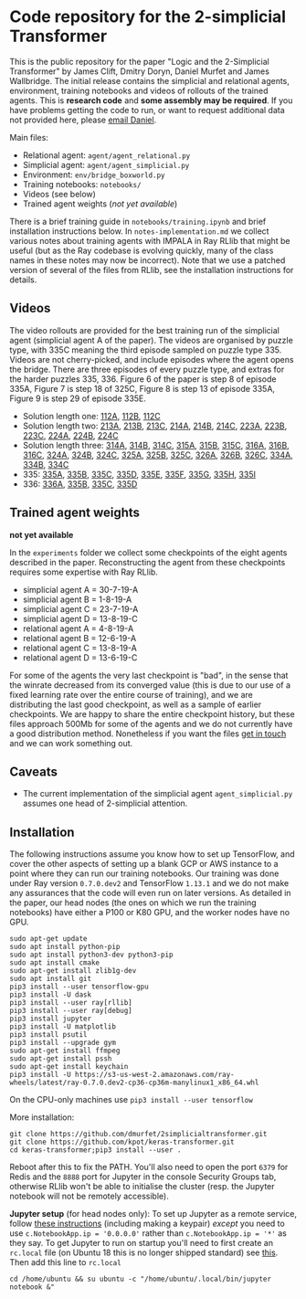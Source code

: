 # Code repository for the 2-simplicial Transformer

This is the public repository for the paper "Logic and the 2-Simplicial Transformer" by James Clift, Dmitry Doryn, Daniel Murfet and James Wallbridge. The initial release contains the simplicial and relational agents, environment, training notebooks and videos of rollouts of the trained agents. This is **research code** and **some assembly may be required**. If you have problems getting the code to run, or want to request additional data not provided here, please [email Daniel](mailto:d.murfet@unimelb.edu.au).

Main files:

- Relational agent: `agent/agent_relational.py`
- Simplicial agent: `agent/agent_simplicial.py`
- Environment: `env/bridge_boxworld.py`
- Training notebooks: `notebooks/`
- Videos (see below)
- Trained agent weights (*not yet available*)

There is a brief training guide in `notebooks/training.ipynb` and brief installation instructions below. In `notes-implementation.md` we collect various notes about training agents with IMPALA in Ray RLlib that might be useful (but as the Ray codebase is evolving quickly, many of the class names in these notes may now be incorrect). Note that we use a patched version of several of the files from RLlib, see the installation instructions for details.

## Videos

The video rollouts are provided for the best training run of the simplicial agent (simplicial agent A of the paper). The videos are organised by puzzle type, with 335C meaning the third episode sampled on puzzle type 335. Videos are not cherry-picked, and include episodes where the agent opens the bridge. There are three episodes of every puzzle type, and extras for the harder puzzles 335, 336. Figure 6 of the paper is step 8 of episode 335A, Figure 7 is step 18 of 325C, Figure 8 is step 13 of episode 335A, Figure 9 is step 29 of episode 335E.

* Solution length one: [112A](https://youtu.be/Nhvo6awWJTw), [112B](https://youtu.be/lzXRl_EyKJU), [112C](https://youtu.be/vvDDLIUztic)
* Solution length two: [213A](https://youtu.be/ZNPJJ9Iw6z8), [213B](https://youtu.be/ucWHMK0Oqoc), [213C](https://youtu.be/hZ9prVhuI7Y), [214A](https://youtu.be/A4kyF8V8178), [214B](https://youtu.be/8mOPPufnbUM), [214C](https://youtu.be/NHMNtCtfVSM), [223A](https://youtu.be/Y49_RrWTrGc), [223B](https://youtu.be/rMURm7WxCyk), [223C](https://youtu.be/k441D5WjffI), [224A](https://youtu.be/KmgTFTmJGv0), [224B](https://youtu.be/wtvwf4vNbhM), [224C](https://youtu.be/n9cH9cyF3nk)
* Solution length three: [314A](https://youtu.be/EeRM8KhyS5I), [314B](https://youtu.be/WUxuuDNECqk), [314C](https://youtu.be/YyXQTlWF50w), [315A](https://youtu.be/VvzhtOmd8w8), [315B](https://youtu.be/gsvaYCsc1Rw), [315C](https://youtu.be/2cQhaipYy30), [316A](https://youtu.be/ZfySuKCjFA8), [316B](https://youtu.be/Ew9CF5ozVq8), [316C](https://youtu.be/qofJIoIznSg), [324A](https://youtu.be/yLofHE5mHIg), [324B](https://youtu.be/dM7vg-VJOC4), [324C](https://youtu.be/soIxq-SDyBk), [325A](https://youtu.be/iCaPmkDfYmQ), [325B](https://youtu.be/EIJ5ozHk-VM), [325C](https://youtu.be/RDcg7un5u9U), [326A](https://youtu.be/PjJ3TwoZEs0), [326B](https://youtu.be/gkqLz3XlquU), [326C](https://youtu.be/-ReOqM5B_24), [334A](https://youtu.be/c_w-PFd1Fr0), [334B](https://youtu.be/fbKppQ6vNLk), [334C](https://youtu.be/hWGPjJtwtoA)
* 335: [335A](https://youtu.be/tJKjYZsenfE), [335B](https://youtu.be/pXu1OxzKJLQ), [335C](https://youtu.be/KYHFVW-tp8c), [335D](https://youtu.be/ptjdiGM1cXw), [335E](https://youtu.be/uF9sTAXahDE), [335F](https://youtu.be/RZ9kAT_bhRw), [335G](https://youtu.be/td7lwD8ujqk), [335H](https://youtu.be/kOpPEnjDIfU), [335I](https://youtu.be/LB-EmL2n78E)
* 336: [336A](https://youtu.be/m_aXi3fEqzE), [335B](https://youtu.be/lWZUDBTsRw0), [335C](https://youtu.be/HYiSM4aRBiQ), [335D](https://youtu.be/G_jnTAr_8cc)

## Trained agent weights

**not yet available**

In the `experiments` folder we collect some checkpoints of the eight agents described in the paper. Reconstructing the agent from these checkpoints requires some expertise with Ray RLlib.

* simplicial agent A = 30-7-19-A
* simplicial agent B = 1-8-19-A
* simplicial agent C = 23-7-19-A
* simplicial agent D = 13-8-19-C
* relational agent A = 4-8-19-A
* relational agent B = 12-6-19-A
* relational agent C = 13-8-19-A
* relational agent D = 13-6-19-C

For some of the agents the very last checkpoint is "bad", in the sense that the winrate decreased from its converged value (this is due to our use of a fixed learning rate over the entire course of training), and we are distributing the last good checkpoint, as well as a sample of earlier checkpoints. We are happy to share the entire checkpoint history, but these files approach 500Mb for some of the agents and we do not currently have a good distribution method. Nonetheless if you want the files [get in touch](mailto:d.murfet@unimelb.edu.au) and we can work something out.

## Caveats

- The current implementation of the simplicial agent `agent_simplicial.py` assumes one head of 2-simplicial attention.

## Installation

The following instructions assume you know how to set up TensorFlow, and cover the other aspects of setting up a blank GCP or AWS instance to a point where they can run our training notebooks. Our training was done under Ray version `0.7.0.dev2` and TensorFlow `1.13.1` and we do not make any assurances that the code will even run on later versions. As detailed in the paper, our head nodes (the ones on which we run the training notebooks) have either a P100 or K80 GPU, and the worker nodes have no GPU.

```
sudo apt-get update
sudo apt install python-pip
sudo apt install python3-dev python3-pip
sudo apt install cmake
sudo apt-get install zlib1g-dev
sudo apt install git
pip3 install --user tensorflow-gpu
pip3 install -U dask
pip3 install --user ray[rllib]
pip3 install --user ray[debug]
pip3 install jupyter
pip3 install -U matplotlib
pip3 install psutil
pip3 install --upgrade gym
sudo apt-get install ffmpeg
sudo apt-get install pssh
sudo apt-get install keychain
pip3 install -U https://s3-us-west-2.amazonaws.com/ray-wheels/latest/ray-0.7.0.dev2-cp36-cp36m-manylinux1_x86_64.whl
```

On the CPU-only machines use `pip3 install --user tensorflow`

More installation:

```
git clone https://github.com/dmurfet/2simplicialtransformer.git
git clone https://github.com/kpot/keras-transformer.git
cd keras-transformer;pip3 install --user .
```

Reboot after this to fix the PATH. You'll also need to open the port `6379` for Redis and the `8888` port for Jupyter in the console Security Groups tab, otherwise RLlib won't be able to initialise the cluster (resp. the Jupyter notebook will not be remotely accessible).

**Jupyter setup** (for head nodes only): To set up Jupyter as a remote service, follow [these instructions](https://jupyter-notebook.readthedocs.io/en/latest/public_server.html) (including making a keypair) *except* you need to use `c.NotebookApp.ip = '0.0.0.0'` rather than `c.NotebookApp.ip = '*'` as they say. To get Jupyter to run on startup you'll need to first create an `rc.local` file (on Ubuntu 18 this is no longer shipped standard) see [this](https://vpsfix.com/community/server-administration/no-etc-rc-local-file-on-ubuntu-18-04-heres-what-to-do/). Then add this line to `rc.local`

```
cd /home/ubuntu && su ubuntu -c "/home/ubuntu/.local/bin/jupyter notebook &"
```
